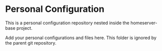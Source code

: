 # Personal Configuration

This is a personal configuration repository nested inside the homeserver-base project.

Add your personal configurations and files here. This folder is ignored by the parent git repository.
